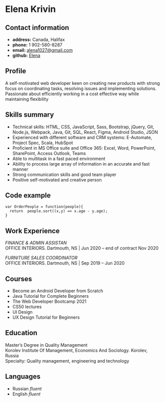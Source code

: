 # Elena Krivin
## Contact information
- **address:** Canada, Halifax
- **phone:** 1 902-580-8287
- **email:** alena1027@gmail.com
- **github:** [Elena](https://github.com/K-Lenka)
## Profile
A self-motivated web developer keen on creating new products with strong focus on coordinating tasks, resolving issues and implementing solutions. Passionate about efficiently working in a cost effective way while maintaining flexibility
## Skills summary
- Technical skills: HTML, CSS, JavaScript, Sass, Bootstrap, 
jQuery, Git, Node.js, Webpack, Java, Git, SQL, React, Figma, Android Studio, JSON
- Experienced with different software and CRM systems: E-Automate, Project Spec, Scala, HubSpot
- Proficient in MS Office suite and Office 365: Excel, Word, PowerPoint, SharePoint, Access Outlook, Teams
- Able to multitask in a fast paced environment
- Ability to process large array of information in an accurate and fast manner
- Strong communication skills and good team player
- Positive self-motivated and creative person

## Code example

```
var OrderPeople = function(people){
  return  people.sort((x,y) => x.age - y.age);
}
```
## Work Experience

*FINANCE & ADMIN ASSISTAN*\
OFFICE INTERIORS. Dartmouth, NS  |  Jun 2020 – end of contract Nov 2020

*FURNITURE SALES COORDINATOR*\
OFFICE INTERIORS. Dartmouth, NS  |  Sep 2019 – Jun 2020
## Courses

- Become an Android Developer from Scratch 
- Java Tutorial for Complete Beginners 
- The Web Developer Bootcamp 2021 
- CS50 lectures
- UI Design 
- UX Design Tutorial for Beginners
## Education
Master’s Degree in Quality Management\
Korolev Institute Of Management, Economics And Sociology. Korolev, Russia\
Specialty: Quality management, engineering and technology


## Languages
- Russian *fluent*
- English *fluent*